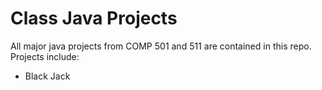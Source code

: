 # Class Java Projects
All major java projects from COMP 501 and 511 are contained in this repo. Projects include:
- Black Jack
